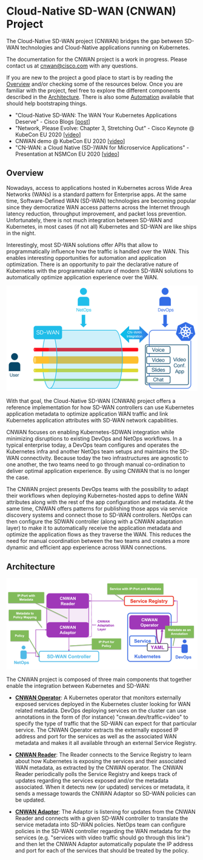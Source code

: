 # Cloud-Native SD-WAN (CNWAN) Project

The Cloud-Native SD-WAN project (CNWAN) bridges the gap between SD-WAN technologies and Cloud-Native applications running on Kubernetes.

The documentation for the CNWAN project is a work in progress. Please contact us at [cnwan@cisco.com](mailto:cnwan@cisco.com) with any questions.

If you are new to the project a good place to start is by reading the [Overview](#overview) and/or checking some of the resources below. Once you are familiar with the project, feel free to explore the different components described in the [Architecture](#architecture). There is also some [Automation](https://github.com/CloudNativeSDWAN/cnwan-automation) available that should help bootstraping things.

* "Cloud-Native SD-WAN: The WAN Your Kubernetes Applications Deserve" - Cisco Blogs [[post](https://blogs.cisco.com/networking/introducing-the-cloud-native-sd-wan-project)]
* "Network, Please Evolve: Chapter 3, Stretching Out" - Cisco Keynote @ KubeCon EU 2020 [[video](https://www.cisco.com/c/en/us/training-events/events/kubecon-europe.html?socialshare=lightbox_video1_keynote)]
* CNWAN demo @ KubeCon EU 2020 [[video](https://www.cisco.com/c/en/us/training-events/events/kubecon-europe.html#~demos-and-presentations)]
* "CN-WAN: a Cloud Native (SD-)WAN for Microservice Applications" - Presentation at NSMCon EU 2020 [[video](https://www.youtube.com/watch?v=C28_WTyT-KI)]


## Overview

Nowadays, access to applications hosted in Kubernetes across Wide Area Networks (WANs) is a standard pattern for Enterprise apps. At the same time, Software-Defined WAN (SD-WAN) technologies are becoming popular since they democratize WAN access patterns across the Internet through latency reduction, throughput improvement, and packet loss prevention. Unfortunately, there is not much integration between SD-WAN and Kubernetes, in most cases (if not all) Kubernetes and SD-WAN are like ships in the night.

Interestingly, most SD-WAN solutions offer APIs that allow to programmatically influence how the traffic is handled over the WAN. This enables interesting opportunities for automation and application optimization. There is an opportunity to pair the declarative nature of Kubernetes with the programmable nature of modern SD-WAN solutions to automatically optimize application experience over the WAN.

![CNWAN Integration](img/cnwan-overview.png)

With that goal, the Cloud-Native SD-WAN (CNWAN) project offers a reference implementation for how SD-WAN controllers can use Kubernetes application metadata to optimize application WAN traffic and link Kubernetes application attributes with SD-WAN network capabilities. 

CNWAN focuses on enabling Kubernetes-SDWAN integration while minimizing disruptions to existing DevOps and NetOps workflows. In a typical enterprise today, a DevOps team configures and operates the Kubernetes infra and another NetOps team setups and maintains the SD-WAN connectivity. Because today the two infrastructures are agnostic to one another, the two teams need to go through manual co-ordination to deliver optimal application experience. By using CNWAN that is no longer the case.

The CNWAN project presents DevOps teams with the possibility to adapt their workflows when deploying Kubernetes-hosted apps to define WAN attributes along with the rest of the app configuration and metadata. At the same time, CNWAN offers patterns for publishing those apps via service discovery systems and connect those to SD-WAN controllers. NetOps can then configure the SDWAN controller (along with a CNWAN adaptation layer) to make it to automatically receive the application metadata and optimize the application flows as they traverse the WAN. This reduces the need for manual coordination between the two teams and creates a more dynamic and efficient app experience across WAN connections.

## Architecture

![CNWAN Architecture](img/cnwan-arch.png)

The CNWAN project is composed of three main components that together enable the integration between Kubernetes and SD-WAN:

- **[CNWAN Operator](https://github.com/CloudNativeSDWAN/cnwan-operator)**: A Kubernetes operator that monitors externally exposed services deployed in the Kubernetes cluster looking for WAN related metadata. DevOps deploying services on the cluster can use annotations in the form of (for instance) "cnwan.dev/traffic=video" to specify the type of traffic that the SD-WAN can expect for that particular service. The CNWAN Operator extracts the externally exposed IP address and port for the services as well as the associated WAN metadata and makes it all available through an external Service Registry. 

- **[CNWAN Reader](https://github.com/CloudNativeSDWAN/cnwan-reader)**: The Reader connects to the Service Registry to learn about how Kubernetes is exposing the services and their associated WAN metadata, as extracted by the CNWAN operator. The CNWAN Reader periodically polls the Service Registry and keeps track of updates regarding the services exposed and/or the metadata associated. When it detects new (or updated) services or metadata, it sends a message towards the CNWAN Adaptor so SD-WAN policies can be updated.

- **[CNWAN Adaptor](https://github.com/CloudNativeSDWAN/cnwan-adaptor)**: The Adaptor is listening for updates from the CNWAN Reader and connects with a given SD-WAN controller to translate the service metadata into SD-WAN policies. NetOps team can configure policies in the SD-WAN controller regarding the WAN metadata for the services (e.g. "services with video traffic should go through this link") and then let the CNWAN Adaptor automatically populate the IP address and port for each of the services that should be treated by the policy.